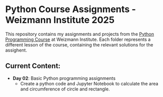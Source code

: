 # Python Course Assignments - Weizmann Institute 2025

This repository contains my assignments and projects from the [Python Programming Course](https://github.com/szabgab/wis-python-course-2024-11) at Weizmann Institute.
Each folder represents a different lesson of the course, containing the relevant solutions for the assighent. 

## Current Content:
- **Day 02**: Basic Python programming assignments
  - Create a python code and Jupyter Notebook to calculate the area and circumference of circle and rectangle.
